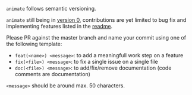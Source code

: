 
`animate` follows semantic versioning.

`animate` still being in [version 0](https://semver.org/#spec-item-4), contributions are yet limited to bug fix and implementing features listed in the [readme](./README.md#todo).

Please PR against the master branch and name your commit using one of the following template:

- `feat(<name>) <message>`: to add a meaningfull work step on a feature
- `fix(<file>) <message>`: to fix a single issue on a single file
- `doc(<file>) <message>`: to add/fix/remove documentation (code comments are documentation)

`<message>` should be around max. 50 characters.
